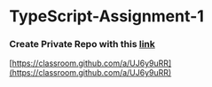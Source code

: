 # TypeScript-Assignment-1

### Create Private Repo with this [link](https://classroom.github.com/a/UJ6y9uRR)
[https://classroom.github.com/a/UJ6y9uRR](https://classroom.github.com/a/UJ6y9uRR)
